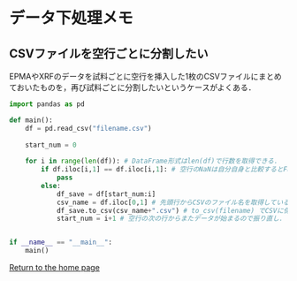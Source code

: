 # データ下処理メモ

## CSVファイルを空行ごとに分割したい
EPMAやXRFのデータを試料ごとに空行を挿入した1枚のCSVファイルにまとめておいたものを，再び試料ごとに分割したいというケースがよくある．
```python
import pandas as pd

def main():
    df = pd.read_csv("filename.csv")
    
    start_num = 0
    
    for i in range(len(df)): # DataFrame形式はlen(df)で行数を取得できる．
        if df.iloc[i,1] == df.iloc[i,1]: # 空行のNaNは自分自身と比較するとFalseを返す．
            pass
        else:
            df_save = df[start_num:i]
            csv_name = df.iloc[0,1] # 先頭行からCSVのファイル名を取得している．インデックスが振り直されていることに注意．
            df_save.to_csv(csv_name+".csv") # to_csv(filename) でCSVに保存できる．
            start_num = i+1 # 空行の次の行からまたデータが始まるので振り直し．


if __name__ == "__main__":
    main()
```

[Return to the home page](../index.md)
